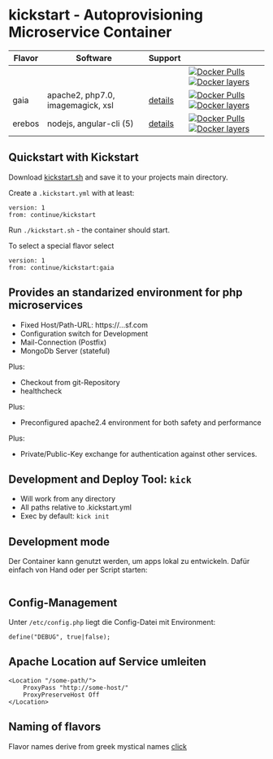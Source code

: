 # kickstart - Autoprovisioning Microservice Container

| Flavor  | Software                                    | Support                      |    |
|---------|---------------------------------------------|------------------------------|----|
| <base>  | <base container>                            |                              | [![Docker Pulls](https://img.shields.io/docker/pulls/continue/kickstart.svg)](https://hub.docker.com/r/continue/kickstart/) [![Docker layers](https://images.microbadger.com/badges/image/continue/kickstart.svg)](https://microbadger.com/images/continue/kickstart) |
| gaia    | apache2, php7.0, imagemagick, xsl           | [details](.flavors/gaia/)    | [![Docker Pulls](https://img.shields.io/docker/pulls/continue/kickstart:gaia.svg)](https://hub.docker.com/r/continue/kickstart/) [![Docker layers](https://images.microbadger.com/badges/image/continue/kickstart:gaia.svg)](https://microbadger.com/images/continue/kickstart:gaia) |
| erebos  | nodejs, angular-cli (5)                     | [details](.flavors/erebos/)  | [![Docker Pulls](https://img.shields.io/docker/pulls/continue/kickstart:erebos.svg)](https://hub.docker.com/r/continue/kickstart/) [![Docker layers](https://images.microbadger.com/badges/image/continue/kickstart:erebos.svg)](https://microbadger.com/images/continue/kickstart:erebos) |

## Quickstart with Kickstart

Download [kickstart.sh](https://raw.githubusercontent.com/c7lab/kickstart/master/opt/kickstart.sh) and save
it to your projects main directory.

Create a `.kickstart.yml` with at least:

```
version: 1
from: continue/kickstart
```

Run `./kickstart.sh` - the container should start.

To select a special flavor select

```
version: 1
from: continue/kickstart:gaia
```


## Provides an standarized environment for php microservices

- Fixed Host/Path-URL: https://<branch>.<service-name>.<namespace>.sf.com
- Configuration switch for Development
- Mail-Connection (Postfix)
- MongoDb Server (stateful)

Plus:

- Checkout from git-Repository
- healthcheck

Plus:

- Preconfigured apache2.4 environment for both safety and performance

Plus:

- Private/Public-Key exchange for authentication against other
  services.


## Development and Deploy Tool: `kick`

- Will work from any directory
- All paths relative to .kickstart.yml
- Exec by default: `kick init`



## Development mode

Der Container kann genutzt werden, um apps lokal zu entwickeln. Dafür
einfach von Hand oder per Script starten:

```

```



## Config-Management

Unter `/etc/config.php` liegt die Config-Datei mit Environment:

```
define("DEBUG", true|false);
```



## Apache Location auf Service umleiten


```
<Location "/some-path/">
    ProxyPass "http://some-host/"
    ProxyPreserveHost Off
</Location>
```

## Naming of flavors

Flavor names derive from greek mystical names [click](https://de.wikipedia.org/wiki/Griechische_Mythologie)